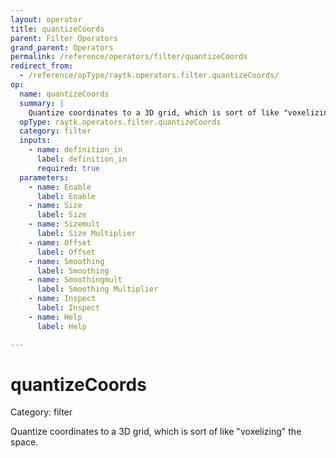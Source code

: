 ```yaml
---
layout: operator
title: quantizeCoords
parent: Filter Operators
grand_parent: Operators
permalink: /reference/operators/filter/quantizeCoords
redirect_from:
  - /reference/opType/raytk.operators.filter.quantizeCoords/
op:
  name: quantizeCoords
  summary: |
    Quantize coordinates to a 3D grid, which is sort of like "voxelizing" the space.
  opType: raytk.operators.filter.quantizeCoords
  category: filter
  inputs:
    - name: definition_in
      label: definition_in
      required: true
  parameters:
    - name: Enable
      label: Enable
    - name: Size
      label: Size
    - name: Sizemult
      label: Size Multiplier
    - name: Offset
      label: Offset
    - name: Smoothing
      label: Smoothing
    - name: Smoothingmult
      label: Smoothing Multiplier
    - name: Inspect
      label: Inspect
    - name: Help
      label: Help

---
```


# quantizeCoords

Category: filter



Quantize coordinates to a 3D grid, which is sort of like "voxelizing" the space.